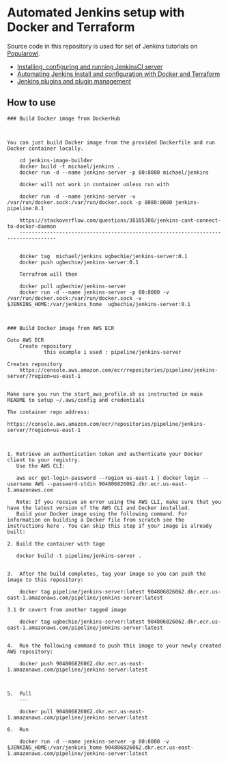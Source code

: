 # Automated Jenkins setup with Docker and Terraform

Source code in this repository is used for set of Jenkins tutorials on [Popularowl](https://www.popularowl.com).

* [Installing, configuring and running JenkinsCI server](https://www.popularowl.com/blog/installing-configuring-jenkinsci-nginx)
* [Automating Jenkins install and configuration with Docker and Terraform](https://www.popularowl.com/jenkins/automating-jenkins-install-docker-terraform)
* [Jenkins plugins and plugin management](https://www.popularowl.com/jenkins/jenkins-plugins-and-plugin-management)

## How to use

 
```
### Build Docker image from DockerHub



You can just build Docker image from the provided Dockerfile and run Docker container locally.

    cd jenkins-image-builder
    docker build -t michael/jenkins .
    docker run -d --name jenkins-server -p 80:8080 michael/jenkins
    
    docker will not work in container unless run with
    
    docker run -d --name jenkins-server -v /var/run/docker.sock:/var/run/docker.sock -p 8080:8080 jenkins-pipeline:0.1
    
    https://stackoverflow.com/questions/38105308/jenkins-cant-connect-to-docker-daemon
    ----------------------------------------------------------------------------------
    

    docker tag  michael/jenkins ugbechie/jenkins-server:0.1
    docker push ugbechie/jenkins-server:0.1

    Terrafrom will then

    docker pull ugbechie/jenkins-server
    docker run -d --name jenkins-server -p 80:8080 -v /var/run/docker.sock:/var/run/docker.sock -v $JENKINS_HOME:/var/jenkins_home  ugbechie/jenkins-server:0.1
    
    
```

```
### Build Docker image from AWS ECR

Goto AWS ECR
    Create repository
            this example i used : pipeline/jenkins-server
            
Creates repository
    https://console.aws.amazon.com/ecr/repositories/pipeline/jenkins-server/?region=us-east-1
    

Make sure you run the start_aws_profile.sh as instructed in main README to setup ~/.aws/config and credentials

The container repo address:

https://console.aws.amazon.com/ecr/repositories/pipeline/jenkins-server/?region=us-east-1



1. Retrieve an authentication token and authenticate your Docker client to your registry.
   Use the AWS CLI:

   aws ecr get-login-password --region us-east-1 | docker login --username AWS --password-stdin 904806826062.dkr.ecr.us-east-1.amazonaws.com

   Note: If you receive an error using the AWS CLI, make sure that you have the latest version of the AWS CLI and Docker installed.
   Build your Docker image using the following command. For information on building a Docker file from scratch see the instructions here . You can skip this step if your image is already built:

2. Build the container with tage
   
   docker build -t pipeline/jenkins-server .


3.  After the build completes, tag your image so you can push the image to this repository:

    docker tag pipeline/jenkins-server:latest 904806826062.dkr.ecr.us-east-1.amazonaws.com/pipeline/jenkins-server:latest

3.1 Or covert from another tagged image

    docker tag ugbechie/jenkins-server:latest 904806826062.dkr.ecr.us-east-1.amazonaws.com/pipeline/jenkins-server:latest


4.  Run the following command to push this image to your newly created AWS repository:
    
    docker push 904806826062.dkr.ecr.us-east-1.amazonaws.com/pipeline/jenkins-server:latest

    

5.  Pull
    ---

    docker pull 904806826062.dkr.ecr.us-east-1.amazonaws.com/pipeline/jenkins-server:latest
    
6.  Run

    docker run -d --name jenkins-server -p 80:8080 -v $JENKINS_HOME:/var/jenkins_home 904806826062.dkr.ecr.us-east-1.amazonaws.com/pipeline/jenkins-server:latest

```

